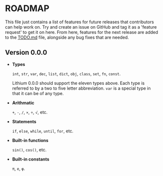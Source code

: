 ROADMAP
=======

This file just contains a list of features for future releases that contributors can help work on. Try and create an issue on GitHub and tag it as a 'feature request' to get it on here. From here, features for the next release are added to the [TODO.md](TODO.md) file, alongside any bug fixes that are needed.

## Version 0.0.0

*   __Types__
   
    `int`, `str`, `var`, `dec`, `list`, `dict`, `obj`, `class`, `set`, `fn`, `const`.

    Lithium 0.0.0 should support the eleven types above. Each type is referred to by a two to five letter abbreviation. `var` is a special type in that it can be of any type. 

*   __Arithmatic__
 
    `+`, `-`, `/`, `×`, `÷`, `√`, etc.

*   __Statements__

    `if`, `else`, `while`, `until`, `for`, etc.

*   __Built-in functions__

    `sin()`, `cos()`, etc.

*   __Built-in constants__

    `π`, `e`, `φ`.
